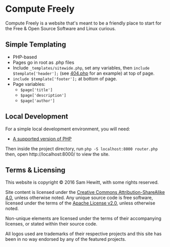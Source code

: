 # Compute Freely

Compute Freely is a website that's meant to be a friendly place to start for the Free & Open Source Software and Linux curious.

## Simple Templating

* PHP-based
* Pages go in root as .php files
* Include `_templates/sitewide.php`, set any variables, then `include $template['header'];` (see [404.php](https://github.com/snwh/computefreely/blob/master/404.php) for an example) at top of page.
* `include $template['footer'];` at bottom of page.
* Page variables:
  * `$page['title']`
  * `$page['description']`
  * `$page['author']`

## Local Development

For a simple local development environment, you will need:

* [A supported version of PHP](https://secure.php.net/supported-versions.php)

Then inside the project directory, run `php -S localhost:8000 router.php` then, open http://localhost:8000/ to view the site.


## Terms & Licensing

This website is copyright © 2016 Sam Hewitt, with some rights reserved.

Site content is licensed under the [Creative Commons Attribution-ShareAlike 4.0](https://creativecommons.org/licenses/by-sa/4.0/), unless otherwise noted. Any unique source code is free software, licensed under the terms of the [Apache License v2.0](https://www.apache.org/licenses/LICENSE-2.0), unless otherwise noted.

Non-unique elements are licensed under the terms of their accompanying licenses, or stated within their source code.

All logos used are trademarks of their respective projects and this site has been in no way endorsed by any of the featured projects.

